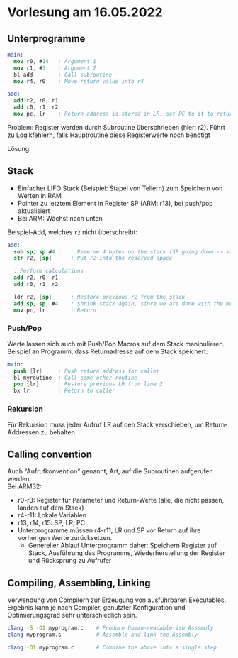 # Vorlesung am 16.05.2022
## Unterprogramme
```nasm
main:
  mov r0, #14   ; Argument 1
  mov r1, #3    ; Argument 2
  bl add        ; Call subroutine
  mov r4, r0    ; Move return value into r4

add:
  add r2, r0, r1
  add r0, r1, r2
  mov pc, lr    ; Return address is stored in LR, set PC to it to return
```

Problem: Register werden durch Subroutine überschrieben (hier: r2). Führt zu
Logikfehlern, falls Hauptroutine diese Registerwerte noch benötigt

Lösung:


## Stack
- Einfacher LIFO Stack (Beispiel: Stapel von Tellern) zum Speichern von Werten in RAM
- Pointer zu letztem Element in Register SP (ARM: r13), bei push/pop aktualisiert
- Bei ARM: Wächst nach unten

Beispiel-Add, welches `r2` nicht überschreibt:

```nasm
add:
  sub sp, sp #4     ; Reserve 4 bytes on the stack (SP going down -> stack is bigger)
  str r2, [sp]      ; Put r2 into the reserved space

  ; Perform calculations
  add r2, r0, r1
  add r0, r1, r2

  ldr r2, [sp]      ; Restore previous r2 from the stack
  add sp, sp, #4    ; Shrink stack again, since we are done with the memory we reserved earlier
  mov pc, lr        ; Return
```

### Push/Pop
Werte lassen sich auch mit Push/Pop Macros auf dem Stack manipulieren.  
Beispiel an Programm, dass Returnadresse auf dem Stack speichert:

```nasm
main:
  push {lr}     ; Push return address for caller
  bl myroutine  ; Call some other routine
  pop {lr}      ; Restore previous LR from line 2
  bx lr         ; Return to caller
```


### Rekursion
Für Rekursion muss jeder Aufruf LR auf den Stack verschieben, um Return-Addressen zu behalten.


## Calling convention
Auch "Aufrufkonvention" genannt; Art, auf die Subroutinen aufgerufen werden.  
Bei ARM32:

- r0-r3: Register für Parameter und Return-Werte (alle, die nicht passen, landen auf dem Stack)
- r4-r11: Lokale Variablen
- r13, r14, r15: SP, LR, PC
- Unterprogramme müssen r4-r11, LR und SP vor Return auf ihre vorherigen Werte zurücksetzen.
    - Genereller Ablauf Unterprogramm daher: Speichern Register auf Stack, Ausführung des Programms,
      Wiederherstellung der Register und Rücksprung zu Aufrufer


## Compiling, Assembling, Linking
Verwendung von Compilern zur Erzeugung von ausführbaren Executables.  
Ergebnis kann je nach Compiler, genutzter Konfiguration und Optimierungsgrad
sehr unterschiedlich sein.


```bash
clang -S -O1 myprogram.c    # Produce human-readable-ish Assembly
clang myprogram.s           # Assemble and link the Assembly

clang -O1 myprogram.c       # Combine the above into a single step
```

